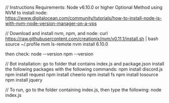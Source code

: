 // Instructions
Requirements: Node v6.10.0 or higher
Optional Method using NVM to install node:
https://www.digitalocean.com/community/tutorials/how-to-install-node-js-with-nvm-node-version-manager-on-a-vps

// Download and install nvm, npm, and node:
curl https://raw.githubusercontent.com/creationix/nvm/v0.11.1/install.sh | bash
source ~/.profile
nvm ls-remote
nvm install 6.10.0

then check:
node --version
npm --version

// Bot installation:
go to folder that contains index.js and package.json
install the following packages with the following commands:
npm install discord.js
npm install request
npm install cheerio
npm install fs
npm install tosource
npm install jquery

// To run, go to the folder containing index.js, then type the following:
node index.js

